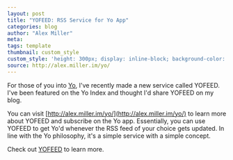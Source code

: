 ```yaml
---
layout: post
title: "YOFEED: RSS Service for Yo App"
categories: blog
author: "Alex Miller"
meta:
tags: template
thumbnail: custom_style
custom_style: 'height: 300px; display: inline-block; background-color: #8dffad; background-size: 100% 100%;'
source: http://alex.miller.im/yo/
---
```


For those of you into [Yo](http://justyo.co), I've recently made a new service called YOFEED. I've been featured on the Yo Index and thought I'd share YOFEED on my blog.

You can visit [http://alex.miller.im/yo/](http://alex.miller.im/yo/) to learn more about YOFEED and subscribe on the Yo app. Essentially, you can use YOFEED to get Yo'd whenever the RSS feed of your choice gets updated. In line with the Yo philosophy, it's a simple service with a simple concept.

Check out [YOFEED](http://alex.miller.im/yo/) to learn more.